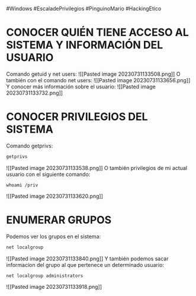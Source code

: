 #Windows #EscaladePrivilegios #PinguinoMario #HackingEtico 
# CONOCER QUIÉN TIENE ACCESO AL SISTEMA Y INFORMACIÓN DEL USUARIO
Comando getuid y net users:
![[Pasted image 20230731133508.png]]
O también con el comando net users:
![[Pasted image 20230731133656.png]]
Y conocer más información sobre el usuario:
![[Pasted image 20230731133732.png]]
# CONOCER PRIVILEGIOS DEL SISTEMA
Comando getprivs:
```bash
getprivs
```
![[Pasted image 20230731133538.png]]
O también privilegios de mi actual usuario con el siguiente comando:
```
whoami /priv
```
![[Pasted image 20230731133620.png]]
# ENUMERAR GRUPOS
Podemos ver los grupos en el sistema:
```bash
net localgroup
```
![[Pasted image 20230731133840.png]]
Y también podemos sacar informacíon del grupo al que pertenece un determinado usuario:
```bash
net localgroup administrators
```
![[Pasted image 20230731133918.png]]
